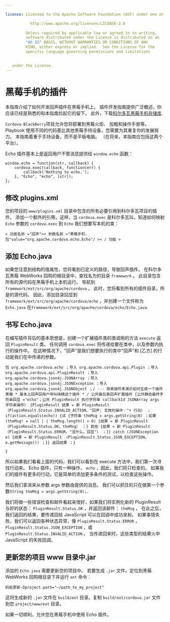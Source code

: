 ```yaml
---

license: Licensed to the Apache Software Foundation (ASF) under one or more contributor license agreements. See the NOTICE file distributed with this work for additional information regarding copyright ownership. The ASF licenses this file to you under the Apache License, Version 2.0 (the "License"); you may not use this file except in compliance with the License. You may obtain a copy of the License at

           http://www.apache.org/licenses/LICENSE-2.0
    
         Unless required by applicable law or agreed to in writing,
         software distributed under the License is distributed on an
         "AS IS" BASIS, WITHOUT WARRANTIES OR CONDITIONS OF ANY
         KIND, either express or implied.  See the License for the
         specific language governing permissions and limitations
    

   under the License.
---
```


# 黑莓手机的插件

本指南介绍了如何开发回声插件在黑莓手机上。 插件开发指南提供广泛概述，你应该已经是熟悉的和本指南捡起它的留下。 此外，下载[科尔多瓦黑莓手机存储库][1].

 [1]: https://git-wip-us.apache.org/repos/asf?p=cordova-blackberry-webworks.git;a=summary

`Cordova-BlackBerry`项目允许您将部署到黑莓火炬、 加粗和操作手册等。 Playbook 使用不同的代码基比其他黑莓手持设备，您需要为其重复你的发展努力。 本指南着重于手持设备，而不是平板电脑。 （在将来，本指南应包括这两个平台）。

Echo 插件基本上是返回用户不管消息提供给 `window.echo` 函数：

    window.echo = function(str, callback) {
        cordova.exec(callback, function(err) {
            callback('Nothing to echo.');
        }, "Echo", "echo", [str]);
    };
    

## 修改 plugins.xml

您的项目的 `www/plugins.xml` 目录中包含的所有必要引用到科尔多瓦项目的插件。 添加一个额外的引用，这样，当 `cordova.exec` 是科尔多瓦叫，知道如何映射 `Echo` 参数的 `cordova.exec` 到 `Echo` 我们想要写本机的类：

    < 功能名称 ="回声">< 参数名称 ="黑莓手机-包"value="org.apache.cordova.echo.Echo"/ >< / 功能 >
    

## 添加 Echo.java

如果您注意到结构的值属性，您将看到已定义的路径，导致回声插件。 在科尔多瓦黑莓 WebWorks 回购的根目录中，查找名为的目录 `framework` 。 此目录包含所有的源代码在黑莓手机上本机运行。 导航到 `framework/ext/src/org/apache/cordova` 。 此时，您将看到所有的插件目录，所是的源代码。 因此，添加目录回显到 `framework/ext/src/org/apache/cordova/echo` ，并创建一个文件称为 `Echo.java` 在`framework/ext/src/org/apache/cordova/echo/Echo.java`.

## 书写 Echo.java

在编写插件背后的基本思想是，创建一个扩展插件类的类调用的方法 `execute` 返回 `PluginResult` 类。 任何调用 `cordova.exec` 将传递给要在类中，以及参数内执行的操作中。 在这种情况下，"回声"是我们想要执行的类中"回声"和 [乙方] 的行动是我们在中传递的参数。

    包 org.apache.cordova.echo ；导入 org.apache.cordova.api.Plugin ；导入 org.apache.cordova.api.PluginResult ；导入 org.apache.cordova.json4j.JSONArray ；导入 org.apache.cordova.json4j.JSONException ；导入 org.apache.cordova.json4j.JSONObject ；/ --- 简单插件来演示如何生成一个插件黑莓 * 基本上回声回用户呼叫味精这个插件 * / 公共最后类回声扩展插件 {公共静态最终字符串回显 ="echo"；公共 PluginResult 执行字符串 callbackId JSONArray args 字符串操作） {PluginResult 结果 = 新 PluginResult （PluginResult.Status.INVALID_ACTION，"回声: 无效的操作："+ 行动） ；if(action.equals(echo)) {试 {字符串 theMsg = args.getString(0) ；如果 (theMsg! = null | | theMsg.length() > 0) {结果 = 新 PluginResult （PluginResult.Status.OK，theMsg） ；} 其他 {结果 = 新 PluginResult （PluginResult.Status.ERROR，"没什么，回显"） ；}} catch (JSONException e) {结果 = 新 PluginResult （PluginResult.Status.JSON_EXCEPTION，e.getMessage()) ；}} 返回结果 ；}
    
    }
    

所以如果我们看看上面的代码，我们可以看到在 execute 方法中，我们第一次寻找行动来。 Echo 插件，只有一种操作， `echo` ，因此，我们将只检查的。 如果我们的插件有更多的行动，它是简单的添加更多条件的测试，以检查这些操作。

然后我们拿进来从参数 args 参数由提供的消息。 我们可以抓住的只在做第一个参数`String theMsg = args.getString(0);`.

我们将做一些错误检查和邮件看起来很好，如果我们将实例化新的 PluginResult 与好的状态： `PluginResult.Status.OK` ，并返回该邮件： `theMsg` 。 在此之后，我们返回的结果，要传递回给 JavaScript 可以在回调中成功发射。 如果事情失败，我们可以返回各种状态异常，像 `PluginResult.Status.ERROR` ， `PluginResult.Status.JSON_EXCEPTION` ，或 `PluginResult.Status.INVALID_ACTION` 。 当传递回来时，这些类型的结果火中 JavaScript 的失败回调。

## 更新您的项目 www 目录中.jar

添加的 `Echo.java` 需要更新您的项目中。 若要生成 `.jar` 文件，定位到黑莓 WebWorks 回购根目录下并运行 `ant` 命令：

    蚂蚁更新-Dproject.path="~/path_to_my_project"
    

这将生成新的 `.jar` 文件在 `build/ext` 目录。复制 `build/ext/cordova.jar` 文件到您 `project/www/ext` 目录。

如果一切顺利，允许您在黑莓手机中使用 Echo 插件。